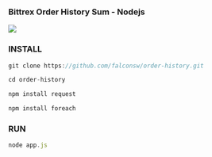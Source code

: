 ### Bittrex Order History Sum - Nodejs

<img src="https://cdn.pbrd.co/images/H8JPk3k.png"/>

### INSTALL

```javascript
git clone https://github.com/falconsw/order-history.git

cd order-history

npm install request

npm install foreach
```

### RUN

```javascript
node app.js
```

